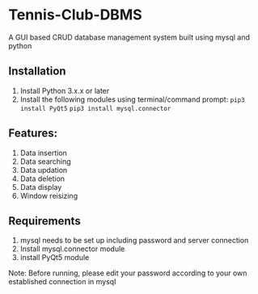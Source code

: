 # Tennis-Club-DBMS
A GUI based CRUD database management system built using mysql and python


## Installation
1. Install Python 3.x.x or later
2. Install the following modules using terminal/command prompt:
``pip3 install PyQt5``
``pip3 install mysql.connector``



## Features:
1. Data insertion
2. Data searching
3. Data updation
4. Data deletion
5. Data display
6. Window reisizing



## Requirements
1. mysql needs to be set up including password and server connection
2. Install mysql.connector module
3. install PyQt5 module

Note: Before running, please edit your password according to your own established connection in mysql

